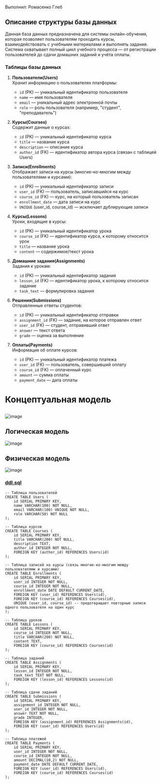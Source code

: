 Выполнил: Ромасенко Глеб
## Описание структуры базы данных
Данная база данных предназначена для системы онлайн-обучения, которая позволяет пользователям проходить курсы, взаимодействовать с учебными материалами и выполнять задания. Система охватывает полный цикл учебного процесса — от регистрации пользователей до сдачи домашних заданий и учёта оплаты.
### Таблицы базы данных
1. **Пользователи(Users)**  
    Хранит информацию о пользователях платформы:
    - `id` (PK) — уникальный идентификатор пользователя
    - `name` — имя пользователя
    - `email` — уникальный адрес электронной почты
    - `role` — роль пользователя (например, "студент", "преподаватель")

2. **Курсы(Courses)**    
    Содержит данные о курсах:
    - `id` (PK) — уникальный идентификатор курса
    - `title` — название курса
    - `description` — описание курса
    - `author_id` (FK) — идентификатор автора курса (связан с таблицей Users)

3. **Записи(Enrollments)**  
    Отображает записи на курсы (многие-ко-многим между пользователями и курсами):
    - `id` (PK) — уникальный идентификатор записи
    - `user_id` (FK) — пользователь, записавшийся на курс
    - `course_id` (FK) — курс, на который пользователь записан
    - `enrollment_date` — дата записи на курс
    - `UNIQUE` (user_id, course_id) — исключает дублирующие записи

4. **Курсы(Lessons)**  
    Уроки, входящие в курсы:
    - `id` (PK) — уникальный идентификатор урока
    - `course_id` (FK) — идентификатор курса, к которому относится урок
    - `title` — название урока
    - `content` — содержимое/текст урока

5. **Домашние задания(Assignments)**  
    Задания к урокам:
    - `id` (PK) — уникальный идентификатор задания
    - `lesson_id` (FK) — идентификатор урока, к которому относится задание
    - `task_text` — формулировка задания

6. **Решения(Submissions)**  
    Отправленные ответы студентов:
    - `id` (PK) — уникальный идентификатор отправки
    - `assignment_id` (FK) — задание, на которое отправлен ответ
    - `user_id` (FK) — студент, отправивший ответ
    - `answer` — текст ответа
    - `grade` — оценка за выполнение

7. **Оплаты(Payments)**  
    Информация об оплате курсов:
    - `id` (PK) — уникальный идентификатор платежа
    - `user_id` (FK) — пользователь, совершивший оплату
    - `course_id` (FK) — оплаченный курс
    - `amount` — сумма оплаты
    - `payment_date` — дата оплаты
##
# Концептуальная модель
##
![image](https://github.com/user-attachments/assets/66b2c187-b508-4d1c-a371-ebaa5898dc63)


## Логическая модель
![image](https://github.com/user-attachments/assets/a7ffd53d-4ea6-4504-bfd3-344ae38c45cf)

## Физическая модель
![image](https://github.com/user-attachments/assets/04ae9a6c-b3ad-47e0-90ee-5c743cb41f16)

### [ddl.sql](ddl.sql)
```postgresql
-- Таблица пользователей
CREATE TABLE Users (
    id SERIAL PRIMARY KEY,
    name VARCHAR(100) NOT NULL,
    email VARCHAR(100) UNIQUE NOT NULL,
    role VARCHAR(50) NOT NULL
);

-- Таблица курсов
CREATE TABLE Courses (
    id SERIAL PRIMARY KEY,
    title VARCHAR(200) NOT NULL,
    description TEXT,
    author_id INTEGER NOT NULL,
    FOREIGN KEY (author_id) REFERENCES Users(id)
);

-- Таблица записей на курсы (связь многие-ко-многим между пользователями и курсами)
CREATE TABLE Enrollments (
    id SERIAL PRIMARY KEY,
    user_id INTEGER NOT NULL,
    course_id INTEGER NOT NULL,
    enrollment_date DATE DEFAULT CURRENT_DATE,
    FOREIGN KEY (user_id) REFERENCES Users(id),
    FOREIGN KEY (course_id) REFERENCES Courses(id),
    UNIQUE (user_id, course_id) -- предотвращает повторные записи одного пользователя на один курс
);

-- Таблица уроков
CREATE TABLE Lessons (
    id SERIAL PRIMARY KEY,
    course_id INTEGER NOT NULL,
    title VARCHAR(200) NOT NULL,
    content TEXT,
    FOREIGN KEY (course_id) REFERENCES Courses(id)
);

-- Таблица заданий
CREATE TABLE Assignments (
    id SERIAL PRIMARY KEY,
    lesson_id INTEGER NOT NULL,
    task_text TEXT NOT NULL,
    FOREIGN KEY (lesson_id) REFERENCES Lessons(id)
);

-- Таблица сдачи заданий
CREATE TABLE Submissions (
    id SERIAL PRIMARY KEY,
    assignment_id INTEGER NOT NULL,
    user_id INTEGER NOT NULL,
    answer TEXT NOT NULL,
    grade INTEGER,
    FOREIGN KEY (assignment_id) REFERENCES Assignments(id),
    FOREIGN KEY (user_id) REFERENCES Users(id)
);

-- Таблица платежей
CREATE TABLE Payments (
    id SERIAL PRIMARY KEY,
    user_id INTEGER NOT NULL,
    course_id INTEGER NOT NULL,
    amount DECIMAL(10,2) NOT NULL,
    payment_date DATE DEFAULT CURRENT_DATE,
    FOREIGN KEY (user_id) REFERENCES Users(id),
    FOREIGN KEY (course_id) REFERENCES Courses(id)
);

```
